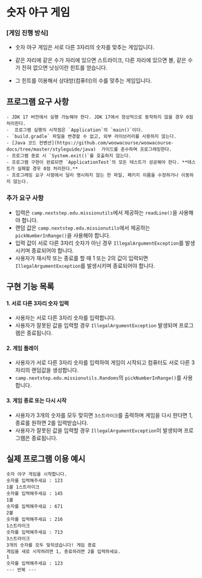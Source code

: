 # 숫자 야구 게임
### [게임 진행 방식]
- 숫자 야구 게임은 서로 다른 3자리의 숫자를 맞추는 게임입니다.

- 같은 자리에 같은 수가 자리에 있으면 스트라이크, 다른 자리에 있으면 볼, 같은 수가 전혀 없으면 낫싱이란 힌트를 얻습니다.

- 그 힌트를 이용해서 상대방(컴퓨터)의 수를 맞추는 게임입니다.

## 프로그램 요구 사항
```
- JDK 17 버전에서 실행 가능해야 한다. JDK 17에서 정상적으로 동작하지 않을 경우 0점 처리한다.
-  프로그램 실행의 시작점은 `Application`의 `main()`이다.
- `build.gradle` 파일을 변경할 수 없고, 외부 라이브러리를 사용하지 않는다.
- [Java 코드 컨벤션](https://github.com/woowacourse/woowacourse-docs/tree/master/styleguide/java)  가이드를 준수하며 프로그래밍한다.
- 프로그램 종료 시 `System.exit()`를 호출하지 않는다.
- 프로그램 구현이 완료되면 `ApplicationTest`의 모든 테스트가 성공해야 한다. **테스트가 실패할 경우 0점 처리한다.**
- 프로그래밍 요구 사항에서 달리 명시하지 않는 한 파일, 패키지 이름을 수정하거나 이동하지 않는다.
```
### 추가 요구 사항
- 입력은 `camp.nextstep.edu.missionutils`에서 제공하는 `readLine()`을 사용해야 합니다.
- 랜덤 값은 `camp.nextstep.edu.missionutils`에서 제공하는 `pickNumberInRange()`을 사용해야 합니다.
- 입력 값이 서로 다른 3자리 숫자가 아닌 경우 `IllegalArgumentException`를 발생시키며 종료되어야 합니다.
- 사용자가 재시작 또는 종료를 할 때 1 또는 2의 값이 입력되면 `IllegalArgumentException`를 발생시키며 종료되어야 합니다.


## 구현 기능 목록
#### 1. 서로 다른 3자리 숫자 입력
- 사용자는 서로 다른 3자리 숫자를 입력합니다.
- 사용자가 잘못된 값을 입력할 경우 `IllegalArgumentException` 발생되며 프로그램은 종료됩니다.

#### 2. 게임 플레이
- 사용자가 서로 다른 3자리 숫자를 입력하여 게임이 시작되고 컴퓨터도 서로 다른 3자리의 랜덤값을 생성합니다.
- `camp.nextstep.edu.missionutils.Randoms`의 `pickNumberInRange()`를 사용합니다.

#### 3. 게임 종료 또는 다시 시작
- 사용자가 3개의 숫자를 모두 맞히면 `3스트라이크`를 출력하며 게임을 다시 한다면 1, 종료를 원하면 2를 입력받습니다.
- 사용자가 잘못된 값을 입력할 경우 `IllegalArgumentException`이 발생되며 프로그램은 종료됩니다. 




## 실제 프로그램 이용 예시

```
숫자 야구 게임을 시작합니다.
숫자를 입력해주세요 : 123
1볼 1스트라이크
숫자를 입력해주세요 : 145
1볼
숫자를 입력해주세요 : 671
2볼
숫자를 입력해주세요 : 216
1스트라이크
숫자를 입력해주세요 : 713
3스트라이크
3개의 숫자를 모두 맞히셨습니다! 게임 종료
게임을 새로 시작하려면 1, 종료하려면 2를 입력하세요.
1
숫자를 입력해주세요 : 123
--- 반복 ---
```